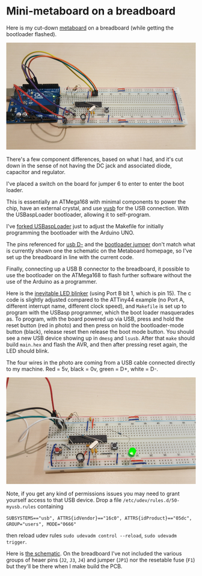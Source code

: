 # Mini-metaboard on a breadboard

Here is my cut-down [metaboard](https://metalab.at/wiki/Metaboard) on a breadboard (while getting the bootloader flashed).

<img src="./mini-meta-breadboard.jpg">

There's a few component differences, based on what I had, and it's cut down in the sense of not having the DC jack and associated diode, capacitor and regulator.

I've placed a switch on the board for jumper 6 to enter to enter the boot loader.

This is essentially an ATMega168 with minimal components to power the chip, have an external crystal, and use [vusb](https://www.obdev.at/products/vusb/index.html) for the USB connection. With the USBaspLoader bootloader, allowing it to self-program.

I've [forked USBaspLoader](https://github.com/ljwall/USBaspLoader) just to adjust the Makefile for initially programming the bootloader with the Arduino UNO.

The pins referenced for [usb D-](https://github.com/ljwall/USBaspLoader/blob/a8aff30bded09f3275268ff1244ca353fc6d6bc5/firmware/bootloaderconfig.h#L74) and the [bootloader jumper](https://github.com/ljwall/USBaspLoader/blob/master/firmware/bootloaderconfig.h#L94) don't match what is currently shown one the schematic on the Metaboard homepage, so I've set up the breadboard in line with the current code.

Finally, connecting up a USB B connector to the breadboard, it possible to use the bootloader on the ATMega168 to flash further software without the use of the Arduino as a programmer.

Here is the [inevitable LED blinker](./blink_usbasp/) (using Port B bit 1, which is pin 15). The c code is slightly adjusted compared to the ATTiny44 example (no Port A, different interrupt name, different clock speed), and `Makefile` is set up to program with the USBasp programmer, which the boot loader masquerades as. To program, with the board powered up via USB, press and hold the reset button (red in photo) and then press on hold the bootloader-mode button (black), release reset then release the boot mode button. You should see a new USB device showing up in `dmesg` and `lsusb`. After that	`make` should build `main.hex` and flash the AVR, and then after pressing reset again, the LED should blink.

The four wires in the photo are coming from a USB cable connected directly to my machine. Red = 5v, black = 0v, green = D+, white = D-.

<img src="./mini-meta-blink.jpg">

Note, if you get any kind of permissions issues you may need to grant yourself access to that USB device. Drop a file `/etc/udev/rules.d/50-myusb.rules` containing

```
SUBSYSTEMS=="usb", ATTRS{idVendor}=="16c0", ATTRS{idProduct}=="05dc", GROUP="users", MODE="0666"
```

then reload udev rules `sudo udevadm control --reload`, `sudo udevadm trigger`.

Here is [the schematic](./prototype_board.pdf). On the breadboard I've not included the various groups of heaer pins (`J2`, `J3`, `J4`) and jumper (`JP1`) nor the resetable fuse (`F1`) but they'll be there when I make build the PCB.
